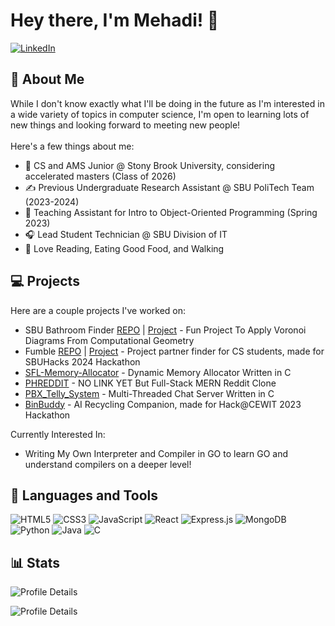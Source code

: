 # Hey there, I'm Mehadi! 👋
[![LinkedIn](https://img.shields.io/badge/LinkedIn-0077B5?style=for-the-badge&logo=linkedin&logoColor=white)](https://www.linkedin.com/in/mehadi-chowdhury/)

## 🌟 About Me

While I don't know exactly what I'll be doing in the future as I'm interested in a wide variety of topics in computer science, I'm open to learning lots of new things and looking forward to meeting new people!<br><br>
Here's a few things about me: 

- 🎒 CS and AMS Junior @ Stony Brook University, considering accelerated masters (Class of 2026)
- ✍️ Previous Undergraduate Research Assistant @ SBU PoliTech Team (2023-2024)
- 📖 Teaching Assistant for Intro to Object-Oriented Programming (Spring 2023)
- 🎧 Lead Student Technician @ SBU Division of IT
- 💚 Love Reading, Eating Good Food, and Walking 

## 💻 Projects 

Here are a couple projects I've worked on: 

- SBU Bathroom Finder [REPO](https://github.com/daminals/bathroom-geometry) | [Project](https://bathroomgeometry.danielkogan.xyz/editor) - Fun Project To Apply Voronoi Diagrams From Computational Geometry
- Fumble [REPO](https://github.com/dyscott/fumble) | [Project](https://fumble.dyscott.xyz/) - Project partner finder for CS students, made for SBUHacks 2024 Hackathon
- [SFL-Memory-Allocator](https://github.com/EmceeCiao/SFL-Memory-Allocator) - Dynamic Memory Allocator Written in C
- [PHREDDIT]() - NO LINK YET But Full-Stack MERN Reddit Clone
- [PBX_Telly_System](https://github.com/EmceeCiao/PBX_Telly_System) - Multi-Threaded Chat Server Written in C
- [BinBuddy](https://github.com/snitski/BinBuddy) - AI Recycling Companion, made for Hack@CEWIT 2023 Hackathon

Currently Interested In: 
- Writing My Own Interpreter and Compiler in GO to learn GO and understand compilers on a deeper level! 
  
## 🧰 Languages and Tools 
<!-- Badges from https://github.com/Ileriayo/markdown-badges -->
![HTML5](https://img.shields.io/badge/html5-%23E34F26.svg?style=for-the-badge&logo=html5&logoColor=white)
![CSS3](https://img.shields.io/badge/css3-%231572B6.svg?style=for-the-badge&logo=css3&logoColor=white)
![JavaScript](https://img.shields.io/badge/javascript-%23323330.svg?style=for-the-badge&logo=javascript&logoColor=%23F7DF1E) 
![React](https://img.shields.io/badge/react-%2320232a.svg?style=for-the-badge&logo=react&logoColor=%2361DAFB) 
![Express.js](https://img.shields.io/badge/express.js-%23404d59.svg?style=for-the-badge&logo=express&logoColor=%2361DAFB)
![MongoDB](https://img.shields.io/badge/MongoDB-%234ea94b.svg?style=for-the-badge&logo=mongodb&logoColor=white) 
![Python](https://img.shields.io/badge/python-3670A0?style=for-the-badge&logo=python&logoColor=ffdd54) 
![Java](https://img.shields.io/badge/java-%23ED8B00.svg?style=for-the-badge&logo=openjdk&logoColor=white)
![C](https://img.shields.io/badge/c-%2300599C.svg?style=for-the-badge&logo=c&logoColor=white)<br/> 

## 📊 Stats 
<p align="left">
  <img alt="Profile Details" src="https://github-readme-stats.vercel.app/api/top-langs/?username=EmceeCiao&theme=dark"/>
</p>
<p align="left">
  <img alt="Profile Details" src="http://github-profile-summary-cards.vercel.app/api/cards/profile-details?username=EmceeCiao&theme=dark"/>
</p>
<!--
Thanks for stopping by! Feel free to explore my repositories and get in touch! 

<!--
**EmceeCiao/EmceeCiao** is a ✨ _special_ ✨ repository because its `README.md` (this file) appears on your GitHub profile.

Here are some ideas to get you started:

- 🔭 I’m currently working on ...
- 🌱 I’m currently learning ...
- 👯 I’m looking to collaborate on ...
- 🤔 I’m looking for help with ...
- 💬 Ask me about ...
- 📫 How to reach me: ...
- 😄 Pronouns: ...
- ⚡ Fun fact: ... 
-->
